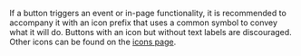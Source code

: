 If a button triggers an event or in-page functionality, it is recommended to accompany it with an icon prefix that uses a common symbol to convey what it will do. Buttons with an icon but without text labels are discouraged. Other icons can be found on the [icons page](/icons).